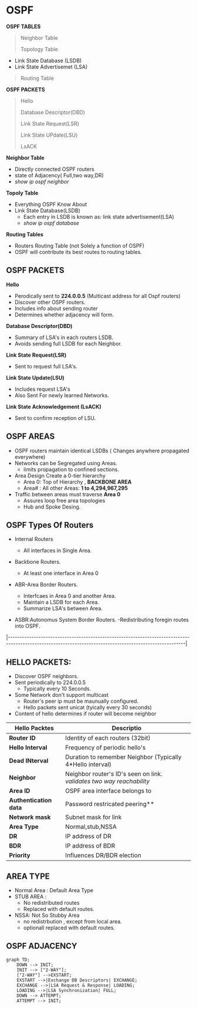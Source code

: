 # OSPF
**OSPF TABLES**
>
> Neighbor Table
>
> Topology Table
- Link State Database (LSDB)
- Link State Advertisemet (LSA)
>
> Routing Table

**OSPF PACKETS**
> Hello
>
> Database Descriptor(DBD)
>
> Link State Request(LSR)
>
> Link State UPdate(LSU)
>
> LsACK

**Neighbor Table**
- Directly connected OSPF routers
- state of Adjacency( Full,two way,DR)
- *show ip ospf neighbor*

**Topoly Table**
- Everything OSPF Know About
- Link State Database(LSDB)
  - Each entry in LSDB is known as: link state advertisement(LSA)
  - *show ip ospf database*

**Routing Tables**
- Routers Routing Table (not Solely a function of OSPF)
- OSPF will contribute its best routes to routing tables.

## OSPF PACKETS
**Hello** 
  - Perodically sent to **224.0.0.5** (Multicast address for all Ospf routers)
  - Discover other OSPF routers.
  - Includes info about sending router
  - Determines whether adjacency will form.

**Database Descriptor(DBD)**
  - Summary of LSA's in each routers LSDB.
  - Avoids sending full LSDB for each Neighbor.

**Link State Request(LSR)**
  - Sent to request full LSA's.

**Link State Update(LSU)**
  - Includes request LSA's
  - Also Sent For newly learned Networks.

**Link State Acknowledgement (LsACK)**
  - Sent to confirm reception of LSU.


## OSPF AREAS
- OSPF routers maintain identical LSDBs ( Changes anywhere propagated everywhere)
- Networks can be Segregated using Areas.
    - limits propagation to confined sections.
- Area Design Create a 0-tier hierarchy
    - Area 0: Top of Hierarchy , **BACKBONE AREA**
    - Area# : All other Areas: **1 to 4,294,967,295**
- Traffic between areas must traverse **Area 0**
    - Assures loop free area topologies
    - Hub and Spoke Desing.
 
      
## OSPF Types Of Routers
- Internal Routers
  - All interfaces in Single Area.

- Backbone Routers.
    - At least one interface in Area 0
  
- ABR-Area Border Routers.
    - Interfcaes in Area 0 and another Area.
    - Maintain a LSDB for each Area.
    - Summarize LSA's between Area.

- ASBR:Autonomus System Border Routers.
    -Redistributing foregin routes into OSPF.

|---------------------------------------------------------------------------------------------------------------------------------------------------------|

## HELLO PACKETS:
- Discover OSPF neighbors.
- Sent periodically to 224.0.0.5
  - Typically every 10 Seconds.
- Some Network don't support multicast
  - Router's peer ip must be maunually configured.
  - Hello packets sent unicat (tyically every 30 seconds)
- Content of hello determines if router will become neighbor

| Hello Packtes    | Descriptio |
|-------------------|------------|
| **Router ID**     | Identity of each routers (32bit)|
| **Hello Interval**| Frequency of periodic hello's |
| **Dead INterval** | Duration to remember Neighbor (Typically 4*Hello interval) |rea
| **Neighbor**      | Neighbor router's ID's seen on link. *validates two way reachability* |
| **Area ID**       | OSPF area interface belongs to  |
| **Authentication data** | Password restricated peering** |
| **Network mask**   |  Subnet mask for link |
| **Area Type**    | Normal,stub,NSSA  |
| **DR**            | IP address of DR |
| **BDR**          | IP address of BDR |
| **Priority**    | Influences DR/BDR election |



## AREA TYPE
- Normal Area : Default Area Type
- STUB AREA :
    - No redistributed routes
    - Replaced with default routes.
- NSSA: Not So Stubby Area
    - no redistrbution , except from local area.
    - optionall replaced with default routes.

## OSPF ADJACENCY

```mermaid
graph TD;
    DOWN --> INIT;
    INIT --> ["2-WAY"];
    ["2-WAY"] -->EXSTART;
    EXSTART -->|Exchange DB Descriptors| EXCHANGE;
    EXCHANGE -->|LSA Request & Response| LOADING;
    LOADING -->|LSA Synchronization| FULL;
    DOWN --> ATTEMPT;
    ATTEMPT --> INIT;





     
